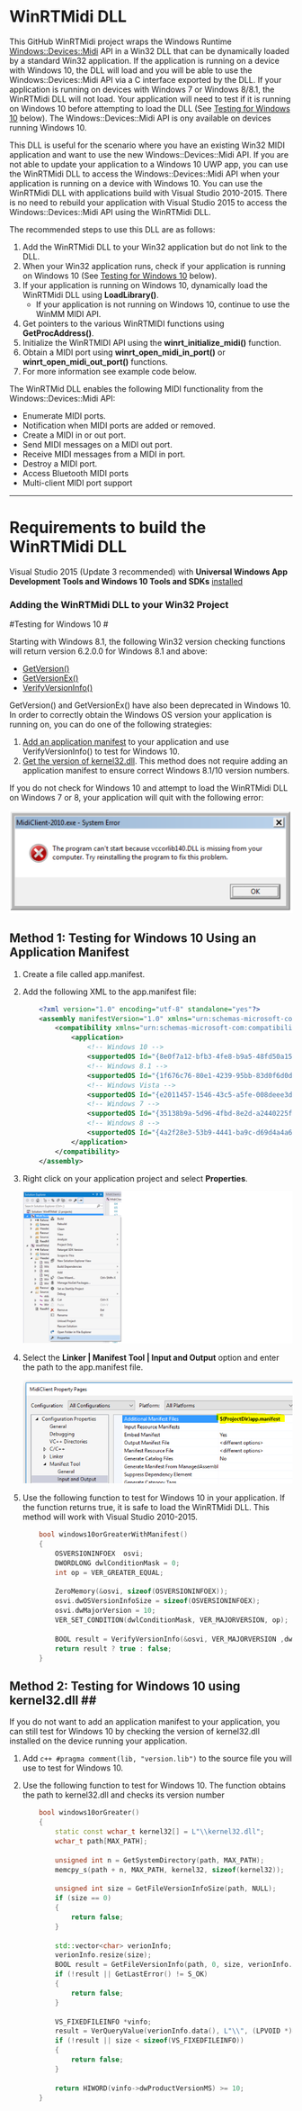 ﻿# WinRTMidi DLL #

This GitHub WinRTMidi project wraps the Windows Runtime [Windows::Devices::Midi](https://msdn.microsoft.com/library/windows/apps/windows.devices.midi.aspx) API 
in a Win32 DLL that can be dynamically loaded by a standard Win32 application. If the application is running on a device with Windows 10, the DLL will 
load and you will be able to use the Windows::Devices::Midi API via a C interface exported by the DLL.
If your application is running on devices with Windows 7 or Windows 8/8.1, the WinRTMidi DLL will not load. Your application will need to test if it is running on Windows 10 before
attempting to load the DLL (See [Testing for Windows 10](#testing-for-windows-10) below).  The Windows::Devices::Midi API is ony available on devices running Windows 10.

This DLL is useful for the scenario where you have an existing Win32 MIDI application and want to use the new Windows::Devices::Midi API. If you are not able to update your application to a 
Windows 10 UWP app, you can use the WinRTMidi DLL to access the Windows::Devices::Midi API when your application  is running on a device with Windows 10. You can use the WinRTMidi DLL with
applications build with Visual Studio 2010-2015. There is no need to rebuild your application with Visual Studio 2015 to access the Windows::Devices::Midi API using the WinRTMidi DLL.

The recommended steps to use this DLL are as follows:

1. Add the WinRTMidi DLL to your Win32 application but do not link to the DLL.
1. When your Win32 application runs, check if your application is running on Windows 10 (See [Testing for Windows 10](#testing-for-windows-10) below).
1. If your application is running on Windows 10, dynamically load the WinRTMidi DLL using **LoadLibrary()**.
	* If your application is not running on Windows 10, continue to use the WinMM MIDI API.
1. Get pointers to the various WinRTMIDI functions using **GetProcAddress()**.
1. Initialize the WinRTMIDI API using the **winrt_initialize_midi()** function.
1. Obtain a MIDI port using **winrt_open_midi_in_port()** or **winrt_open_midi_out_port()** functions.
1. For more information see example code below.


The WinRTMid DLL enables the following MIDI functionality from the Windows::Devices::Midi API:

* Enumerate MIDI ports.
* Notification when MIDI ports are added or removed.
* Create a MIDI in or out port.
* Send MIDI messages on a MIDI out port.
* Receive MIDI messages from a MIDI in port.
* Destroy a MIDI port.
* Access Bluetooth MIDI ports
* Multi-client MIDI port support

---
# Requirements to build the WinRTMidi DLL #

Visual Studio 2015 (Update 3 recommended) with **Universal Windows App Development Tools and Windows 10 Tools and SDKs** [installed](https://msdn.microsoft.com/en-us/library/e2h7fzkw.aspx)

### Adding the WinRTMidi DLL to your Win32 Project ###

#Testing for Windows 10 <a id="testing-for-windows-10"/>#

Starting with Windows 8.1, the following Win32 version checking functions will return version 6.2.0.0 for Windows 8.1 and above:
 
* [GetVersion()](https://msdn.microsoft.com/en-us/library/windows/desktop/ms724439(v=vs.85).aspx)
* [GetVersionEx()](https://msdn.microsoft.com/en-us/library/windows/desktop/ms724451(v=vs.85).aspx)
* [VerifyVersionInfo()](https://msdn.microsoft.com/en-us/library/windows/desktop/ms725492(v=vs.85).aspx)

GetVersion() and GetVersionEx() have also been deprecated in Windows 10. In order to correctly obtain the Windows OS version your application is running on, you can do one of the following strategies:

1. [Add an application manifest](#application-manifest) to your application and use VerifyVersionInfo() to test for Windows 10.
1. [Get the version of kernel32.dll](#kernel32-method). This method does not require adding an application manifest to ensure correct Windows 8.1/10 version numbers.

If you do not check for Windows 10 and attempt to load the WinRTMidi DLL on Windows 7 or 8, your application will quit with the following error:

![WinRT DLL Load Error](Images/dllloaderror.png "WinRT DLL Load Error")

## Method 1: Testing for Windows 10 Using an Application Manifest <a id="application-manifest"/> ##

1. Create a file called app.manifest.
1. Add the following XML to the app.manifest file:

	``` xml
		<?xml version="1.0" encoding="utf-8" standalone="yes"?>
		<assembly manifestVersion="1.0" xmlns="urn:schemas-microsoft-com:asm.v1" xmlns:asmv3="urn:schemas-microsoft-com:asm.v3">
			<compatibility xmlns="urn:schemas-microsoft-com:compatibility.v1"> 
				<application> 
					<!-- Windows 10 --> 
					<supportedOS Id="{8e0f7a12-bfb3-4fe8-b9a5-48fd50a15a9a}"/>
					<!-- Windows 8.1 -->
					<supportedOS Id="{1f676c76-80e1-4239-95bb-83d0f6d0da78}"/>
					<!-- Windows Vista -->
					<supportedOS Id="{e2011457-1546-43c5-a5fe-008deee3d3f0}"/> 
					<!-- Windows 7 -->
					<supportedOS Id="{35138b9a-5d96-4fbd-8e2d-a2440225f93a}"/>
					<!-- Windows 8 -->
					<supportedOS Id="{4a2f28e3-53b9-4441-ba9c-d69d4a4a6e38}"/>
				</application> 
			</compatibility>
		</assembly>
	```
1. Right click on your application project and select **Properties**.

	![Properties](Images/properties.png "properties")

1. Select the **Linker | Manifest Tool | Input and Output** option and enter the path to the app.manifest file.

	![Application Manifest Path](Images/manifest.png "Application Manifest Path")
	
1. Use the following function to test for Windows 10 in your application. If the function returns true, it is safe to load the WinRTMidi DLL.
This method will work with Visual Studio 2010-2015.

	``` c++
		bool windows10orGreaterWithManifest()
		{
			OSVERSIONINFOEX  osvi;
			DWORDLONG dwlConditionMask = 0;
			int op = VER_GREATER_EQUAL;

			ZeroMemory(&osvi, sizeof(OSVERSIONINFOEX));
			osvi.dwOSVersionInfoSize = sizeof(OSVERSIONINFOEX);
			osvi.dwMajorVersion = 10;
			VER_SET_CONDITION(dwlConditionMask, VER_MAJORVERSION, op);

			BOOL result = VerifyVersionInfo(&osvi, VER_MAJORVERSION ,dwlConditionMask);
			return result ? true : false;
		}
	```

## Method 2: Testing for Windows 10 using kernel32.dll <a id="kernel32-method"/>##

If you do not want to add an application manifest to your application, you can still test for Windows 10 by checking the version of kernel32.dll 
installed on the device running your application.

1. Add  ``` c++ #pragma comment(lib, "version.lib") ``` to the source file you will use to test for Windows 10.

1. Use the following function to test for Windows 10. The function obtains the path to kernel32.dll and checks its version number

	``` c++
		bool windows10orGreater()
		{
			static const wchar_t kernel32[] = L"\\kernel32.dll";
			wchar_t path[MAX_PATH];

			unsigned int n = GetSystemDirectory(path, MAX_PATH);
			memcpy_s(path + n, MAX_PATH, kernel32, sizeof(kernel32));

			unsigned int size = GetFileVersionInfoSize(path, NULL);
			if (size == 0)
			{
				return false;
			}

			std::vector<char> verionInfo;
			verionInfo.resize(size);
			BOOL result = GetFileVersionInfo(path, 0, size, verionInfo.data());
			if (!result || GetLastError() != S_OK)
			{
				return false;
			}

			VS_FIXEDFILEINFO *vinfo;
			result = VerQueryValue(verionInfo.data(), L"\\", (LPVOID *)&vinfo, &size);
			if (!result || size < sizeof(VS_FIXEDFILEINFO))
			{
				return false;
			}

			return HIWORD(vinfo->dwProductVersionMS) >= 10;
		}
	```







	

